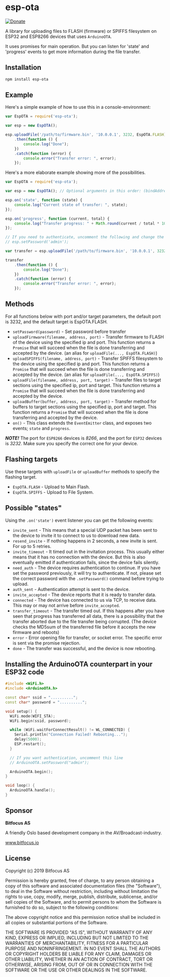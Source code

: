 # esp-ota

[![Donate](https://img.shields.io/badge/donate-%3C3-blueviolet.svg)](https://donorbox.org/bitfocus-esp-ota)

A library for uploading files to FLASH (firmware) or SPIFFS filesystem on ESP32 and ESP8266 devices that uses `ArduinoOTA`.

It uses promises for main operation. But you can listen for 'state' and 'progress' events to get more information during the file transfer.

## Installation

```bash
npm install esp-ota
```

## Example

Here's a simple example of how to use this in a console-environment:

```js
var EspOTA = require('esp-ota');

var esp = new EspOTA();

esp.uploadFile('/path/to/firmware.bin', '10.0.0.1', 3232, EspOTA.FLASH)
	.then(function () {
		console.log("Done");
	})
	.catch(function (error) {
		console.error("Transfer error: ", error);
	});
```


Here's a more elaborate example showing more of the possibilities.

```js
var EspOTA = require('esp-ota');

var esp = new EspOTA(); // Optional arguments in this order: (bindAddress, bindPort, chunkSize, secondsTimeout)

esp.on('state', function (state) {
	console.log("Current state of transfer: ", state);
});

esp.on('progress', function (current, total) {
	console.log("Transfer progress: " + Math.round(current / total * 100) + "%");
});

// If you need to authenticate, uncomment the following and change the password
// esp.setPassword('admin');

var transfer = esp.uploadFile('/path/to/firmware.bin', '10.0.0.1', 3232, EspOTA.FLASH);

transfer
	.then(function () {
		console.log("Done");
	})
	.catch(function (error) {
		console.error("Transfer error: ", error);
	});
```

## Methods

For all functions below with port and/or target parameters, the default port is 3232, and the default target is EspOTA.FLASH.

* `setPassword(password)` - Set password before transfer
* `uploadFirmware(filename, address, port)` - Transfer firmware to FLASH of the device using the specified ip and port. This function returns a `Promise` that will succeed when the file is done transferring and accepted by the device. (an alias for `uploadFile(..., EspOTA.FLASH)`)
* `uploadSPIFFS(filename, address, port)` - Transfer SPIFFS filesystem to the device using the specified ip and port. This function returns a `Promise` that will succeed when the file is done transferring and accepted by the device. (an alias for `uploadFile(..., EspOTA.SPIFFS)`)
* `uploadFile(filename, address, port, target)` - Transfer files to target sections using the specified ip, port and target. This function returns a `Promise` that will succeed when the file is done transferring and accepted by the device.
* `uploadBuffer(buffer, address, port, target)` - Transfer method for buffers to target sections using the specified ip, port and target. This function returns a `Promise` that will succeed when the file is done transferring and accepted by the device.
* `on()` - This class extends the `EventEmitter` class, and exposes two events; `state` and `progress`.

***NOTE!*** The port for `ESP8266` devices is *8266*, and the port for `ESP32` devices is *3232*. Make sure you specify the correct one for your device.

## Flashing targets

Use these targets with `uploadFile` or `uploadBuffer` methods to specify the flashing target.

* `EspOTA.FLASH` - Upload to Main Flash.
* `EspOTA.SPIFFS` - Upload to File System.

## Possible "states"

Using the `.on('state')` event listener you can get the following events:

 * `invite_sent` - This means that a special UDP packet has been sent to the device to invite it to connect to us to download new data.
 * `resend_invite` - If nothing happens in 2 seconds, a new invite is sent. For up to 5 retries.
 * `invite_timeout` - It timed out in the invitation process. This usually either means that it has no connection with the device. But this is also eventually emitted if authentication fails, since the device fails silently.
 * `need_auth` - The device requires authentication to continue. If you have set the password previously, it will try to authenticate. If not, please set the correct password with the `.setPassword()` command before trying to upload.
 * `auth_sent` - Authentication attempt is sent to the device.
 * `invite_accepted` - The device reports that it is ready to transfer data.
 * `connected` - The device has connected to us via TCP, to receive data. This may or may not arrive before `invite_accepted`.
 * `transfer_timeout` - The transfer timed out. If this happens after you have seen that progress has transferred all data, there is a possibility that the transfer aborted due to the file transfer being corrupted. (The device checks the MD5sum of the transferred file before it accepts the new firmware and reboots)
 * `error` - Error opening file for transfer, or socket error. The specific error is sent via the promise rejection.
 * `done` - The transfer was successful, and the device is now rebooting.

## Installing the ArduinoOTA counterpart in your ESP32 code

```c++
#include <WiFi.h>
#include <ArduinoOTA.h>

const char* ssid = "..........";
const char* password = "..........";

void setup() {
  WiFi.mode(WIFI_STA);
  WiFi.begin(ssid, password);

  while (WiFi.waitForConnectResult() != WL_CONNECTED) {
    Serial.println("Connection Failed! Rebooting...");
    delay(5000);
    ESP.restart();
  }

  // If you want authentication, uncomment this line
  // ArduinoOTA.setPassword("admin");

  ArduinoOTA.begin();
}

void loop() {
  ArduinoOTA.handle();
}
```

## Sponsor
**Bitfocus AS**

A friendly Oslo based development company in the AV/Broadcast-industry.

www.bitfocus.io

## License

Copyright (c) 2019 Bitfocus AS

Permission is hereby granted, free of charge, to any person obtaining a copy
of this software and associated documentation files (the "Software"), to deal
in the Software without restriction, including without limitation the rights
to use, copy, modify, merge, publish, distribute, sublicense, and/or sell
copies of the Software, and to permit persons to whom the Software is
furnished to do so, subject to the following conditions:

The above copyright notice and this permission notice shall be included in all
copies or substantial portions of the Software.

THE SOFTWARE IS PROVIDED "AS IS", WITHOUT WARRANTY OF ANY KIND, EXPRESS OR
IMPLIED, INCLUDING BUT NOT LIMITED TO THE WARRANTIES OF MERCHANTABILITY,
FITNESS FOR A PARTICULAR PURPOSE AND NONINFRINGEMENT. IN NO EVENT SHALL THE
AUTHORS OR COPYRIGHT HOLDERS BE LIABLE FOR ANY CLAIM, DAMAGES OR OTHER
LIABILITY, WHETHER IN AN ACTION OF CONTRACT, TORT OR OTHERWISE, ARISING FROM,
OUT OF OR IN CONNECTION WITH THE SOFTWARE OR THE USE OR OTHER DEALINGS IN THE
SOFTWARE.
